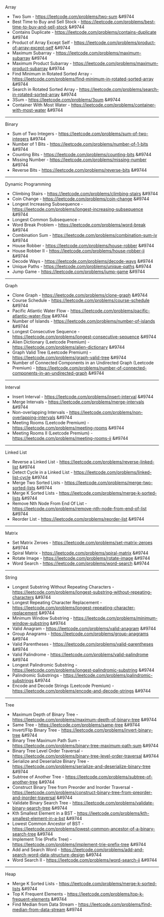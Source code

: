 Array

- Two Sum - https://leetcode.com/problems/two-sum &#9744
- Best Time to Buy and Sell Stock - https://leetcode.com/problems/best-time-to-buy-and-sell-stock &#9744
- Contains Duplicate - https://leetcode.com/problems/contains-duplicate &#9744
- Product of Array Except Self - https://leetcode.com/problems/product-of-array-except-self &#9744
- Maximum Subarray - https://leetcode.com/problems/maximum-subarray &#9744
- Maximum Product Subarray - https://leetcode.com/problems/maximum-product-subarray &#9744
- Find Minimum in Rotated Sorted Array - https://leetcode.com/problems/find-minimum-in-rotated-sorted-array &#9744
- Search in Rotated Sorted Array - https://leetcode.com/problems/search-in-rotated-sorted-array &#9744
- 3Sum - https://leetcode.com/problems/3sum &#9744
- Container With Most Water - https://leetcode.com/problems/container-with-most-water &#9744

---

Binary

- Sum of Two Integers - https://leetcode.com/problems/sum-of-two-integers &#9744
- Number of 1 Bits - https://leetcode.com/problems/number-of-1-bits &#9744
- Counting Bits - https://leetcode.com/problems/counting-bits &#9744
- Missing Number - https://leetcode.com/problems/missing-number &#9744
- Reverse Bits - https://leetcode.com/problems/reverse-bits &#9744

---

Dynamic Programming

- Climbing Stairs - https://leetcode.com/problems/climbing-stairs &#9744
- Coin Change - https://leetcode.com/problems/coin-change &#9744
- Longest Increasing Subsequence - https://leetcode.com/problems/longest-increasing-subsequence &#9744
- Longest Common Subsequence -
- Word Break Problem - https://leetcode.com/problems/word-break &#9744
- Combination Sum - https://leetcode.com/problems/combination-sum-iv &#9744
- House Robber - https://leetcode.com/problems/house-robber &#9744
- House Robber II - https://leetcode.com/problems/house-robber-ii &#9744
- Decode Ways - https://leetcode.com/problems/decode-ways &#9744
- Unique Paths - https://leetcode.com/problems/unique-paths &#9744
- Jump Game - https://leetcode.com/problems/jump-game &#9744

---

Graph

- Clone Graph - https://leetcode.com/problems/clone-graph &#9744
- Course Schedule - https://leetcode.com/problems/course-schedule &#9744
- Pacific Atlantic Water Flow - https://leetcode.com/problems/pacific-atlantic-water-flow &#9744
- Number of Islands - https://leetcode.com/problems/number-of-islands &#9744
- Longest Consecutive Sequence - https://leetcode.com/problems/longest-consecutive-sequence &#9744
- Alien Dictionary (Leetcode Premium) - https://leetcode.com/problems/alien-dictionary &#9744
- Graph Valid Tree (Leetcode Premium) - https://leetcode.com/problems/graph-valid-tree &#9744
- Number of Connected Components in an Undirected Graph (Leetcode Premium) - https://leetcode.com/problems/number-of-connected-components-in-an-undirected-graph &#9744

---

Interval

- Insert Interval - https://leetcode.com/problems/insert-interval &#9744
- Merge Intervals - https://leetcode.com/problems/merge-intervals &#9744
- Non-overlapping Intervals - https://leetcode.com/problems/non-overlapping-intervals &#9744
- Meeting Rooms (Leetcode Premium) - https://leetcode.com/problems/meeting-rooms &#9744
- Meeting Rooms II (Leetcode Premium) - https://leetcode.com/problems/meeting-rooms-ii &#9744

---

Linked List

- Reverse a Linked List - https://leetcode.com/problems/reverse-linked-list &#9744
- Detect Cycle in a Linked List - https://leetcode.com/problems/linked-list-cycle &#9744
- Merge Two Sorted Lists - https://leetcode.com/problems/merge-two-sorted-lists &#9744
- Merge K Sorted Lists - https://leetcode.com/problems/merge-k-sorted-lists &#9744
- Remove Nth Node From End Of List - https://leetcode.com/problems/remove-nth-node-from-end-of-list &#9744
- Reorder List - https://leetcode.com/problems/reorder-list &#9744

---

Matrix

- Set Matrix Zeroes - https://leetcode.com/problems/set-matrix-zeroes &#9744
- Spiral Matrix - https://leetcode.com/problems/spiral-matrix &#9744
- Rotate Image - https://leetcode.com/problems/rotate-image &#9744
- Word Search - https://leetcode.com/problems/word-search &#9744

---

String

- Longest Substring Without Repeating Characters - https://leetcode.com/problems/longest-substring-without-repeating-characters &#9744
- Longest Repeating Character Replacement - https://leetcode.com/problems/longest-repeating-character-replacement &#9744
- Minimum Window Substring - https://leetcode.com/problems/minimum-window-substring &#9744
- Valid Anagram - https://leetcode.com/problems/valid-anagram &#9744
- Group Anagrams - https://leetcode.com/problems/group-anagrams &#9744
- Valid Parentheses - https://leetcode.com/problems/valid-parentheses &#9744
- Valid Palindrome - https://leetcode.com/problems/valid-palindrome &#9744
- Longest Palindromic Substring - https://leetcode.com/problems/longest-palindromic-substring &#9744
- Palindromic Substrings - https://leetcode.com/problems/palindromic-substrings &#9744
- Encode and Decode Strings (Leetcode Premium) - https://leetcode.com/problems/encode-and-decode-strings &#9744

---

Tree

- Maximum Depth of Binary Tree - https://leetcode.com/problems/maximum-depth-of-binary-tree &#9744
- Same Tree - https://leetcode.com/problems/same-tree &#9744
- Invert/Flip Binary Tree - https://leetcode.com/problems/invert-binary-tree &#9744
- Binary Tree Maximum Path Sum - https://leetcode.com/problems/binary-tree-maximum-path-sum &#9744
- Binary Tree Level Order Traversal - https://leetcode.com/problems/binary-tree-level-order-traversal &#9744
- Serialize and Deserialize Binary Tree - https://leetcode.com/problems/serialize-and-deserialize-binary-tree &#9744
- Subtree of Another Tree - https://leetcode.com/problems/subtree-of-another-tree &#9744
- Construct Binary Tree from Preorder and Inorder Traversal - https://leetcode.com/problems/construct-binary-tree-from-preorder-and-inorder-traversal &#9744
- Validate Binary Search Tree - https://leetcode.com/problems/validate-binary-search-tree &#9744
- Kth Smallest Element in a BST - https://leetcode.com/problems/kth-smallest-element-in-a-bst &#9744
- Lowest Common Ancestor of BST - https://leetcode.com/problems/lowest-common-ancestor-of-a-binary-search-tree &#9744
- Implement Trie (Prefix Tree) - https://leetcode.com/problems/implement-trie-prefix-tree &#9744
- Add and Search Word - https://leetcode.com/problems/add-and-search-word-data-structure-design &#9744
- Word Search II - https://leetcode.com/problems/word-search-ii &#9744

---

Heap

- Merge K Sorted Lists - https://leetcode.com/problems/merge-k-sorted-lists &#9744
- Top K Frequent Elements - https://leetcode.com/problems/top-k-frequent-elements &#9744
- Find Median from Data Stream - https://leetcode.com/problems/find-median-from-data-stream &#9744
